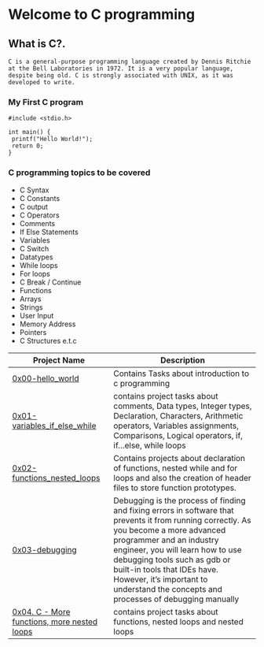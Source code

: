 # Welcome to C programming

## What is C?.
`C is a general-purpose programming language created by Dennis Ritchie at the Bell Laboratories in 1972.
 It is a very popular language, despite being old.
 C is strongly associated with UNIX, as it was developed to write.`
 
 ### My First C program
 ```
 #include <stdio.h>

int main() {
  printf("Hello World!");
  return 0;
} 
```
 
 ### C programming topics to be covered
 * C Syntax                                            
 * C Constants
 * C output                                            
 * C Operators
 * Comments                                            
 * If Else Statements
 * Variables                                           
 * C Switch
 * Datatypes                                           
 * While loops
 * For loops                                           
 * C Break / Continue
 * Functions                                          
 * Arrays
 * Strings                                            
 * User Input
 * Memory Address                                      
 * Pointers
 * C Structures e.t.c
 
| Project Name  | Description |
|-------------|--------------|
| [0x00-hello_world](https://github.com/sethdanny/alx-low_level_programming/tree/main/0x00-hello_world)        | Contains Tasks about introduction to c programming |
|[0x01-variables_if_else_while](https://github.com/sethdanny/alx-low_level_programming/tree/main/0x01-variables_if_else_while)      | contains project tasks about comments, Data types, Integer types, Declaration, Characters, Arithmetic operators, Variables assignments, Comparisons, Logical operators, if, if…else, while loops |
|[0x02-functions_nested_loops](https://github.com/sethdanny/alx-low_level_programming/tree/main/0x02-functions_nested_loops)      | Contains projects about declaration of functions, nested while and for loops and also the creation of header files to store function prototypes. |
|[0x03-debugging](https://github.com/sethdanny/alx-low_level_programming/tree/main/0x03-debugging)       | Debugging is the process of finding and fixing errors in software that prevents it from running correctly. As you become a more advanced programmer and an industry engineer, you will learn how to use debugging tools such as gdb or built-in tools that IDEs have. However, it’s important to understand the concepts and processes of debugging manually |
|[0x04. C - More functions, more nested loops](https://github.com/sethdanny/alx-low_level_programming/tree/main/0x04-more_functions_nested_loops) | contains project tasks about functions, nested loops and nested loops |
